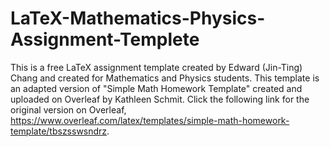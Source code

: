 # LaTeX-Mathematics-Physics-Assignment-Templete
This is a free LaTeX assignment template created by Edward (Jin-Ting) Chang and created for Mathematics and Physics students. This template is an adapted version of "Simple Math Homework Template" created and uploaded on Overleaf by Kathleen Schmit. Click the following link for the original version on Overleaf, https://www.overleaf.com/latex/templates/simple-math-homework-template/tbszsswsndrz.
